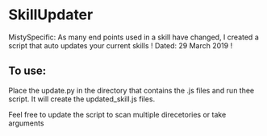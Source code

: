 # SkillUpdater
MistySpecific: As many end points used in a skill have changed, I created a script that auto updates your current skills ! Dated: 29 March 2019 !

## To use:
Place the update.py in the directory that contains the .js files and run thee script. It will create the updated_skill.js files. 

Feel free to update the script to scan multiple direcetories or take arguments 
